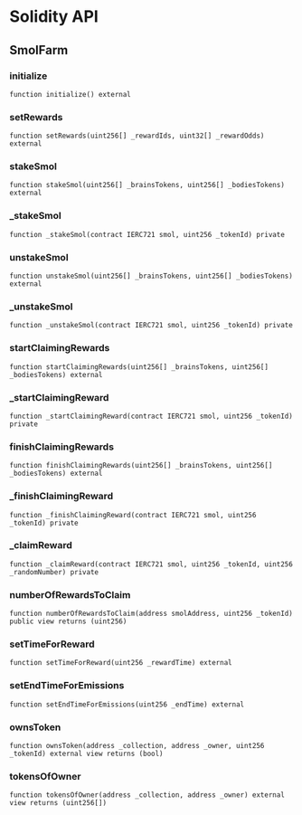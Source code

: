 # Solidity API

## SmolFarm

### initialize

```solidity
function initialize() external
```

### setRewards

```solidity
function setRewards(uint256[] _rewardIds, uint32[] _rewardOdds) external
```

### stakeSmol

```solidity
function stakeSmol(uint256[] _brainsTokens, uint256[] _bodiesTokens) external
```

### _stakeSmol

```solidity
function _stakeSmol(contract IERC721 smol, uint256 _tokenId) private
```

### unstakeSmol

```solidity
function unstakeSmol(uint256[] _brainsTokens, uint256[] _bodiesTokens) external
```

### _unstakeSmol

```solidity
function _unstakeSmol(contract IERC721 smol, uint256 _tokenId) private
```

### startClaimingRewards

```solidity
function startClaimingRewards(uint256[] _brainsTokens, uint256[] _bodiesTokens) external
```

### _startClaimingReward

```solidity
function _startClaimingReward(contract IERC721 smol, uint256 _tokenId) private
```

### finishClaimingRewards

```solidity
function finishClaimingRewards(uint256[] _brainsTokens, uint256[] _bodiesTokens) external
```

### _finishClaimingReward

```solidity
function _finishClaimingReward(contract IERC721 smol, uint256 _tokenId) private
```

### _claimReward

```solidity
function _claimReward(contract IERC721 smol, uint256 _tokenId, uint256 _randomNumber) private
```

### numberOfRewardsToClaim

```solidity
function numberOfRewardsToClaim(address smolAddress, uint256 _tokenId) public view returns (uint256)
```

### setTimeForReward

```solidity
function setTimeForReward(uint256 _rewardTime) external
```

### setEndTimeForEmissions

```solidity
function setEndTimeForEmissions(uint256 _endTime) external
```

### ownsToken

```solidity
function ownsToken(address _collection, address _owner, uint256 _tokenId) external view returns (bool)
```

### tokensOfOwner

```solidity
function tokensOfOwner(address _collection, address _owner) external view returns (uint256[])
```


